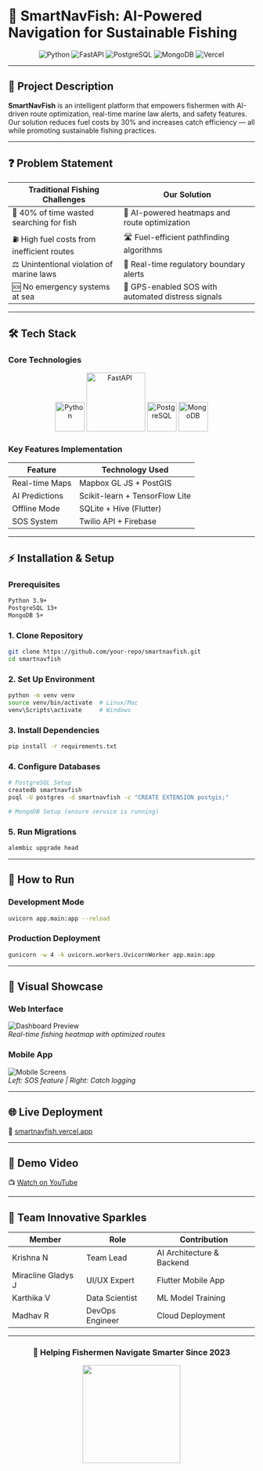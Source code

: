 
# 🚀 SmartNavFish: AI-Powered Navigation for Sustainable Fishing  

<div align="center">
  <img src="https://img.shields.io/badge/Python-3.9+-blue?logo=python" alt="Python"/>
  <img src="https://img.shields.io/badge/FastAPI-0.95-green?logo=fastapi" alt="FastAPI"/>
  <img src="https://img.shields.io/badge/PostgreSQL-13+-blue?logo=postgresql" alt="PostgreSQL"/>
  <img src="https://img.shields.io/badge/MongoDB-5+-green?logo=mongodb" alt="MongoDB"/>
  <img src="https://img.shields.io/badge/Deployed-Vercel-black?logo=vercel" alt="Vercel"/>
</div>

---

## 🌊 Project Description  
**SmartNavFish** is an intelligent platform that empowers fishermen with AI-driven route optimization, real-time marine law alerts, and safety features. Our solution reduces fuel costs by 30% and increases catch efficiency — all while promoting sustainable fishing practices.

---

## ❓ Problem Statement  

| Traditional Fishing Challenges | Our Solution |
|-------------------------------|--------------|
| 🎣 40% of time wasted searching for fish | 🧠 AI-powered heatmaps and route optimization |
| ⛽ High fuel costs from inefficient routes | 🛣️ Fuel-efficient pathfinding algorithms |
| ⚖️ Unintentional violation of marine laws | 📢 Real-time regulatory boundary alerts |
| 🆘 No emergency systems at sea | 🚨 GPS-enabled SOS with automated distress signals |

---

## 🛠️ Tech Stack  

### Core Technologies  

<div align="center">
  <img src="https://cdn-icons-png.flaticon.com/512/5968/5968350.png" width="60" title="Python"/>
  <img src="https://fastapi.tiangolo.com/img/logo-margin/logo-teal.png" width="120" title="FastAPI"/>
  <img src="https://www.postgresql.org/media/img/about/press/elephant.png" width="60" title="PostgreSQL"/>
  <img src="https://cdn.iconscout.com/icon/free/png-256/mongodb-5-1175140.png" width="60" title="MongoDB"/>
</div>

### Key Features Implementation  

| Feature | Technology Used |
|---------|-----------------|
| Real-time Maps | Mapbox GL JS + PostGIS |
| AI Predictions | Scikit-learn + TensorFlow Lite |
| Offline Mode | SQLite + Hive (Flutter) |
| SOS System | Twilio API + Firebase |

---

## ⚡ Installation & Setup  

### Prerequisites  

```bash
Python 3.9+
PostgreSQL 13+
MongoDB 5+
```

### 1. Clone Repository  

```bash
git clone https://github.com/your-repo/smartnavfish.git
cd smartnavfish
```

### 2. Set Up Environment  

```bash
python -m venv venv
source venv/bin/activate  # Linux/Mac
venv\Scripts\activate     # Windows
```

### 3. Install Dependencies  

```bash
pip install -r requirements.txt
```

### 4. Configure Databases  

```bash
# PostgreSQL Setup
createdb smartnavfish
psql -U postgres -d smartnavfish -c "CREATE EXTENSION postgis;"

# MongoDB Setup (ensure service is running)
```

### 5. Run Migrations  

```bash
alembic upgrade head
```

---

## 🏃 How to Run  

### Development Mode  

```bash
uvicorn app.main:app --reload
```

### Production Deployment  

```bash
gunicorn -w 4 -k uvicorn.workers.UvicornWorker app.main:app
```

---

## 📸 Visual Showcase  

### Web Interface  
![Dashboard Preview](https://example.com/smartnavfish-demo.gif)  
*Real-time fishing heatmap with optimized routes*

### Mobile App  
![Mobile Screens](https://example.com/mobile-screens.png)  
*Left: SOS feature | Right: Catch logging*

---

## 🌐 Live Deployment  

🔗 [smartnavfish.vercel.app](https://smartnavfish.vercel.app)

---

## 🎥 Demo Video  

📺 [Watch on YouTube](https://youtube.com/smartnavfish-demo)

---

## 👥 Team Innovative Sparkles  

| Member | Role | Contribution |
|--------|------|--------------|
| Krishna N | Team Lead | AI Architecture & Backend |
| Miracline Gladys J | UI/UX Expert | Flutter Mobile App |
| Karthika V | Data Scientist | ML Model Training |
| Madhav R | DevOps Engineer | Cloud Deployment |

---

<div align="center">
  <h3>🚢 Helping Fishermen Navigate Smarter Since 2023</h3>
  <img src="https://media.giphy.com/media/v1.Y2lkPTc5MGI3NjExcDFoY2V5d3R4YzB0bWt4eWJ6d2R1Z3JtY3R5a2N6bWZqZ2J5eGZ0biZlcD12MV9pbnRlcm5hbF9naWZfYnlfaWQmY3Q9Zw/3o7TKsQ8XLI3Zfgu9W/giphy.gif" width="200"/>
</div>
